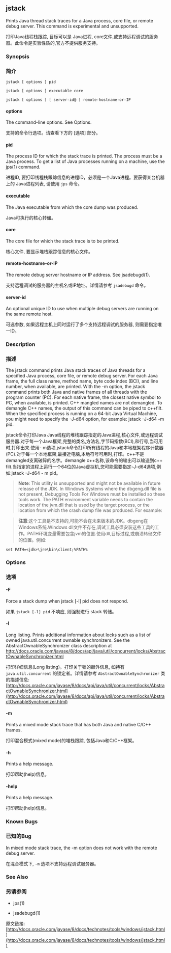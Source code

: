 ## jstack

Prints Java thread stack traces for a Java process, core file, or remote debug server. This command is experimental and unsupported.

打印Java线程栈跟踪, 目标可以是 Java进程, core文件,或支持远程调试的服务器。此命令是实验性质的,官方不提供服务支持。


### Synopsis

### 简介


	jstack [ options ] pid

	jstack [ options ] executable core

	jstack [ options ] [ server-id@ ] remote-hostname-or-IP


#### options


The command-line options. See Options.

支持的命令行选项。请查看下方的 [选项] 部分。


#### pid

The process ID for which the stack trace is printed. The process must be a Java process. To get a list of Java processes running on a machine, use the jps(1) command.

进程ID, 要打印线程栈跟踪信息的进程ID，必须是一个Java进程。要获得某台机器上的 Java进程列表, 请使用 `jps` 命令。


#### executable

The Java executable from which the core dump was produced.

Java可执行的核心转储。


#### core

The core file for which the stack trace is to be printed.

核心文件, 要显示堆栈跟踪信息的核心文件。


#### remote-hostname-or-IP

The remote debug server hostname or IP address. See jsadebugd(1).

支持远程调试的服务器的主机名或IP地址。详情请参考 `jsadebugd` 命令。


#### server-id

An optional unique ID to use when multiple debug servers are running on the same remote host.

可选参数, 如果远程主机上同时运行了多个支持远程调试的服务器, 则需要指定唯一ID。


### Description

### 描述


The jstack command prints Java stack traces of Java threads for a specified Java process, core file, or remote debug server. For each Java frame, the full class name, method name, byte code index (BCI), and line number, when available, are printed. With the -m option, the jstack command prints both Java and native frames of all threads with the program counter (PC). For each native frame, the closest native symbol to PC, when available, is printed. C++ mangled names are not demangled. To demangle C++ names, the output of this command can be piped to c++filt. When the specified process is running on a 64-bit Java Virtual Machine, you might need to specify the -J-d64 option, for example: jstack -J-d64 -m pid.

jstack命令打印Java Java线程的堆栈跟踪指定的Java进程,核心文件,或远程调试服务器.对于每一个Java框架,完整的类名,方法名,字节码指数(BCI),和行号,当可用时,打印出来.使用- m选项,jstack命令打印所有线程的Java和本地框架程序计数器(PC).对于每一个本地框架,最接近电脑,本地符号可用时,打印。c++不是demangled支离破碎的名字。demangle c++名称,该命令的输出可以输送到c++ filt.当指定的进程上运行一个64位的Java虚拟机,您可能需要指定-J-d64选项,例如:jstack -J-d64 - m pid。


> **Note**: This utility is unsupported and might not be available in future release of the JDK. In Windows Systems where the dbgeng.dll file is not present, Debugging Tools For Windows must be installed so these tools work. The PATH environment variable needs to contain the location of the jvm.dll that is used by the target process, or the location from which the crash dump file was produced. For example:

> **注意**:这个工具是不支持的,可能不会在未来版本的JDK。dbgeng在Windows系统.Windows dll文件不存在,调试工具必须安装这些工具的工作。PATH环境变量需要包含jvm的位置.使用dll,目标过程,或崩溃转储文件的位置。例如:



	set PATH=<jdk>\jre\bin\client;%PATH%

### Options

### 选项


#### -F

Force a stack dump when jstack [-l] pid does not respond.

如果 `jstack [-l] pid` 不响应, 则强制进行 stack 转储。


#### -l

Long listing. Prints additional information about locks such as a list of owned java.util.concurrent ownable synchronizers. See the AbstractOwnableSynchronizer class description at
http://docs.oracle.com/javase/8/docs/api/java/util/concurrent/locks/AbstractOwnableSynchronizer.html

打印详细信息(Long listing)。打印关于锁的额外信息, 如持有 `java.util.concurrent` 的锁定者。详情请参考 `AbstractOwnableSynchronizer` 类的描述信息:
[http://docs.oracle.com/javase/8/docs/api/java/util/concurrent/locks/AbstractOwnableSynchronizer.html](http://docs.oracle.com/javase/8/docs/api/java/util/concurrent/locks/AbstractOwnableSynchronizer.html)


#### -m

Prints a mixed mode stack trace that has both Java and native C/C++ frames.

打印混合模式(mixed mode)的堆栈跟踪, 包括Java和C/C++框架。


#### -h

Prints a help message.

打印帮助(help)信息。


#### -help

Prints a help message.

打印帮助(help)信息。


### Known Bugs

### 已知的Bug


In mixed mode stack trace, the -m option does not work with the remote debug server.

在混合模式下, `-m` 选项不支持远程调试服务器。


### See Also

### 另请参阅


- jps(1)

- jsadebugd(1)

原文链接: [http://docs.oracle.com/javase/8/docs/technotes/tools/windows/jstack.html](http://docs.oracle.com/javase/8/docs/technotes/tools/windows/jstack.html)

